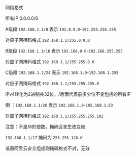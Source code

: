 网段格式

所有IP 0.0.0.0/0 



A级段 `192.168.1.1/8` 表示 `192.0.0.0`-`192.255.255.255`

对应子网掩码格式 `192.168.1.1/255.0.0.0`



B级段 `192.168.1.1/16` 表示 `192.168.0.0`-`192.168.255.255`

对应子网掩码格式 `192.168.1.1/255.255.0.0`



C级段 `192.168.1.1/24` 表示 `192.168.1.0`-`192.168.1.255`

对应子网掩码格式 `192.168.1.1/255.255.255.0`



IPv4转化为2进制共32位，/后面代表前多少位不变包括的所有IP

例 ：`192.168.1.1/26` 表示 `192.168.1.0`-`192.168.1.63`

对应子网掩码格式 `192.168.1.1/255.255.255.192`



注意：不是/8的倍数，掩码会发生改变如

`192.168.1.1/17` 掩码为 `255.255.128.0`

设置阿里云安全组规则掩码格式不对，无效

<!-- https://www.jianshu.com/p/9ea0f4247730 -->